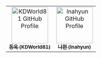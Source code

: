 <table> <tr> <td align="center"> <a href="https://github.com/KDWorld81"> <img src="https://github.com/KDWorld81.png" width="100px;" alt="KDWorld81 GitHub Profile"/> <br /> <sub><b>동욱 (KDWorld81)</b></sub> </a> </td> <td align="center"> <a href="https://github.com/lnahyun"> <img src="https://github.com/lnahyun.png" width="100px;" alt="lnahyun GitHub Profile"/> <br /> <sub><b>나현 (lnahyun)</b></sub> </a> </td> </tr> </table>
